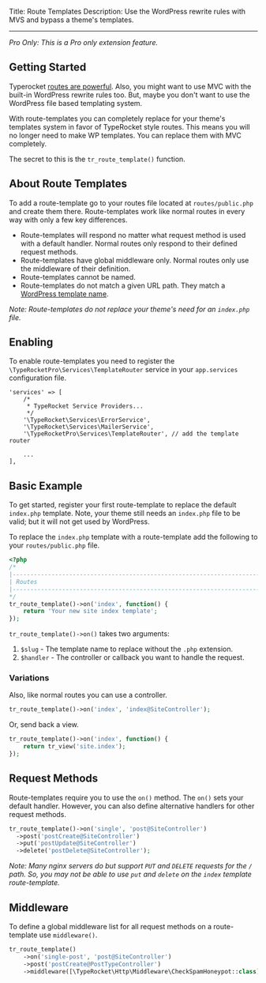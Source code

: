 Title: Route Templates
Description: Use the WordPress rewrite rules with MVS and bypass a theme's templates.

---

*Pro Only: This is a Pro only extension feature.*

## Getting Started

Typerocket [routes are powerful](/docs/v5/routes/). Also, you might want to use MVC with the built-in WordPress rewrite rules too. But, maybe you don't want to use the WordPress file based templating system. 

With route-templates you can completely replace for your theme's templates system in favor of TypeRocket style routes. This means you will no longer need to make WP templates. You can replace them with MVC completely.

The secret to this is the `tr_route_template()` function.

## About Route Templates

To add a route-template go to your routes file located at `routes/public.php` and create them there. Route-templates work like normal routes in every way with only a few key differences.

- Route-templates will respond no matter what request method is used with a default handler. Normal routes only respond to their defined request methods.
- Route-templates have global middleware only. Normal routes only use the middleware of their definition.
- Route-templates cannot be named.
- Route-templates do not match a given URL path. They match a [WordPress template name](https://developer.wordpress.org/themes/basics/template-hierarchy/).

*Note: Route-templates do not replace your theme's need for an `index.php` file.*

## Enabling

To enable route-templates you need to register the `\TypeRocketPro\Services\TemplateRouter` service in your `app.services` configuration file.

```
'services' => [
    /*
     * TypeRocket Service Providers...
     */
    '\TypeRocket\Services\ErrorService',
    '\TypeRocket\Services\MailerService',
    '\TypeRocketPro\Services\TemplateRouter', // add the template router
    
    ...
],
```

## Basic Example

To get started, register your first route-template to replace the default `index.php` template. Note, your theme still needs an `index.php` file to be valid; but it will not get used by WordPress.

To replace the `index.php` template with a route-template add the following to your `routes/public.php` file.

```php
<?php
/*
|--------------------------------------------------------------------------
| Routes
|--------------------------------------------------------------------------
*/
tr_route_template()->on('index', function() {
    return 'Your new site index template';
});
```

`tr_route_template()->on()` takes two arguments:

1. `$slug` - The template name to replace without the `.php` extension.
2. `$handler` - The controller or callback you want to handle the request.

### Variations

Also, like normal routes you can use a controller.

```php
tr_route_template()->on('index', 'index@SiteController');
```

Or, send back a view.

```php
tr_route_template()->on('index', function() {
    return tr_view('site.index');
});
```

## Request Methods

Route-templates require you to use the `on()` method. The `on()` sets your default handler. However, you can also define alternative handlers for other request methods.

```php
tr_route_template()->on('single', 'post@SiteController')
  ->post('postCreate@SiteController')
  ->put('postUpdate@SiteController')
  ->delete('postDelete@SiteController');
```

*Note: Many nginx servers do but support `PUT` and `DELETE` requests for the `/` path. So, you may not be able to use `put` and `delete` on the `index` template route-template.*

## Middleware

To define a global middleware list for all request methods on a route-template use `middleware()`.

```php
tr_route_template()
    ->on('single-post', 'post@SiteController')
    ->post('postCreate@PostTypeController')
    ->middleware([\TypeRocket\Http\Middleware\CheckSpamHoneypot::class]);
```